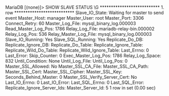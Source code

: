 MariaDB [(none)]> SHOW SLAVE STATUS \G
*************************** 1. row ***************************
               Slave_IO_State: Waiting for master to send event
                  Master_Host: manager
                  Master_User: root
                  Master_Port: 3306
                Connect_Retry: 60
              Master_Log_File: mysql_binary_log.000003
          Read_Master_Log_Pos: 1786
               Relay_Log_File: mariadb-relay-bin.000002
                Relay_Log_Pos: 536
        Relay_Master_Log_File: mysql_binary_log.000003
             Slave_IO_Running: Yes
            Slave_SQL_Running: Yes
              Replicate_Do_DB:
          Replicate_Ignore_DB:
           Replicate_Do_Table:
       Replicate_Ignore_Table:
      Replicate_Wild_Do_Table:
  Replicate_Wild_Ignore_Table:
                   Last_Errno: 0
                   Last_Error:
                 Skip_Counter: 0
          Exec_Master_Log_Pos: 1786
              Relay_Log_Space: 832
              Until_Condition: None
               Until_Log_File:
                Until_Log_Pos: 0
           Master_SSL_Allowed: No
           Master_SSL_CA_File:
           Master_SSL_CA_Path:
              Master_SSL_Cert:
            Master_SSL_Cipher:
               Master_SSL_Key:
        Seconds_Behind_Master: 0
Master_SSL_Verify_Server_Cert: No
                Last_IO_Errno: 0
                Last_IO_Error:
               Last_SQL_Errno: 0
               Last_SQL_Error:
  Replicate_Ignore_Server_Ids:
             Master_Server_Id: 5
1 row in set (0.00 sec)
